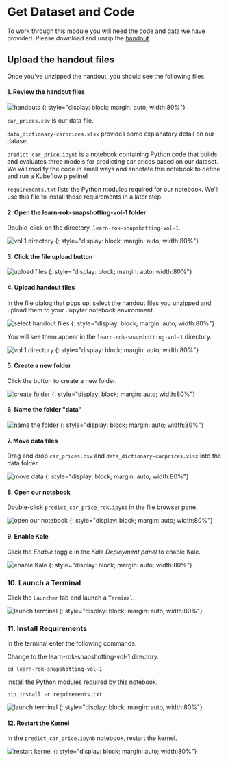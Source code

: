 # Get Dataset and Code

To work through this module you will need the code and data we have provided.
Please download and unzip the [handout](handouts/rok-snapshotting-handouts.zip).

## Upload the handout files

Once you’ve unzipped the handout, you should see the following files.

#### 1. Review the handout files

![handouts](images/handouts.png)
{: style="display: block; margin: auto; width:80%"}

`car_prices.csv` is our data file.

`data_dictionary-carprices.xlsx` provides some explanatory detail on our
dataset.

`predict_car_price.ipynb` is a notebook containing Python code that builds and
evaluates three models for predicting car prices based on our dataset. We will
modify the code in small ways and annotate this notebook to define and run a
Kubeflow pipeline!

`requirements.txt` lists the Python modules required for our notebook. We'll
use this file to install those requirements in a later step.

#### 2. Open the learn-rok-snapshotting-vol-1 folder

Double-click on the directory, `learn-rok-snapshotting-vol-1`.

![vol 1 directory](images/learn-directory.png)
{: style="display: block; margin: auto; width:80%"}

#### 3. Click the file upload button

![upload files](images/upload-files.png)
{: style="display: block; margin: auto; width:80%"}

#### 4. Upload handout files

 In the file dialog that pops up, select the handout files you unzipped
 and upload them to your Jupyter notebook environment.

![select handout files](images/select-handouts.png)
{: style="display: block; margin: auto; width:80%"}

You will see them appear in the `learn-rok-snapshotting-vol-1` directory.

![vol 1 directory](images/uploaded-files.png)
{: style="display: block; margin: auto; width:80%"}

#### 5. Create a new folder

Click the button to create a new folder.

![create folder](images/new-folder-button.png)
{: style="display: block; margin: auto; width:80%"}

#### 6. Name the folder "data"

![name the folder](images/name-folder.png)
{: style="display: block; margin: auto; width:80%"}

#### 7. Move data files

Drag and drop `car_prices.csv` and `data_dictionary-carprices.xlsx` into the
data folder.

![move data](images/move-data.png)
{: style="display: block; margin: auto; width:80%"}

#### 8. Open our notebook

Double-click `predict_car_price_rok.ipynb` in the file browser pane.

![open our notebook](images/open-predict_car_price.png)
{: style="display: block; margin: auto; width:80%"}

#### 9. Enable Kale

Click the *Enable* toggle in the *Kale Deployment panel* to enable Kale.

![enable Kale](images/enable-kale.png)
{: style="display: block; margin: auto; width:80%"}

### 10. Launch a Terminal

Click the `Launcher` tab and launch a `Terminal`.

![launch terminal](images/launch-terminal.png)
{: style="display: block; margin: auto; width:80%"}

### 11. Install Requirements

In the terminal enter the following commands.

Change to the learn-rok-snapshotting-vol-1 directory.

`cd learn-rok-snapshotting-vol-1`

Install the Python modules required by this notebook.

`pip install -r requirements.txt`

![launch terminal](images/install.png)
{: style="display: block; margin: auto; width:80%"}

#### 12. Restart the Kernel

In the `predict_car_price.ipynb` notebook, restart the kernel.

![restart kernel](images/restart-kernel.png)
{: style="display: block; margin: auto; width:80%"}
